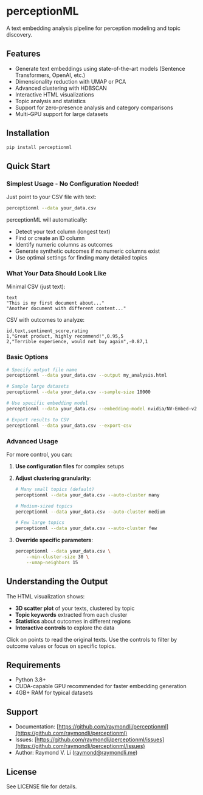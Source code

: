 # perceptionML

A text embedding analysis pipeline for perception modeling and topic discovery.

## Features

- Generate text embeddings using state-of-the-art models (Sentence Transformers, OpenAI, etc.)
- Dimensionality reduction with UMAP or PCA
- Advanced clustering with HDBSCAN
- Interactive HTML visualizations
- Topic analysis and statistics
- Support for zero-presence analysis and category comparisons
- Multi-GPU support for large datasets

## Installation

```bash
pip install perceptionml
```

## Quick Start

### Simplest Usage - No Configuration Needed!

Just point to your CSV file with text:

```bash
perceptionml --data your_data.csv
```

perceptionML will automatically:
- Detect your text column (longest text)
- Find or create an ID column
- Identify numeric columns as outcomes
- Generate synthetic outcomes if no numeric columns exist
- Use optimal settings for finding many detailed topics

### What Your Data Should Look Like

Minimal CSV (just text):
```csv
text
"This is my first document about..."
"Another document with different content..."
```

CSV with outcomes to analyze:
```csv
id,text,sentiment_score,rating
1,"Great product, highly recommend!",0.95,5
2,"Terrible experience, would not buy again",-0.87,1
```

### Basic Options

```bash
# Specify output file name
perceptionml --data your_data.csv --output my_analysis.html

# Sample large datasets
perceptionml --data your_data.csv --sample-size 10000

# Use specific embedding model
perceptionml --data your_data.csv --embedding-model nvidia/NV-Embed-v2

# Export results to CSV
perceptionml --data your_data.csv --export-csv
```

### Advanced Usage

For more control, you can:

1. **Use configuration files** for complex setups
2. **Adjust clustering granularity**:
   ```bash
   # Many small topics (default)
   perceptionml --data your_data.csv --auto-cluster many
   
   # Medium-sized topics  
   perceptionml --data your_data.csv --auto-cluster medium
   
   # Few large topics
   perceptionml --data your_data.csv --auto-cluster few
   ```

3. **Override specific parameters**:
   ```bash
   perceptionml --data your_data.csv \
       --min-cluster-size 30 \
       --umap-neighbors 15
   ```

## Understanding the Output

The HTML visualization shows:
- **3D scatter plot** of your texts, clustered by topic
- **Topic keywords** extracted from each cluster
- **Statistics** about outcomes in different regions
- **Interactive controls** to explore the data

Click on points to read the original texts. Use the controls to filter by outcome values or focus on specific topics.

## Requirements

- Python 3.8+
- CUDA-capable GPU recommended for faster embedding generation
- 4GB+ RAM for typical datasets

## Support

- Documentation: [https://github.com/raymondli/perceptionml](https://github.com/raymondli/perceptionml)
- Issues: [https://github.com/raymondli/perceptionml/issues](https://github.com/raymondli/perceptionml/issues)
- Author: Raymond V. Li (raymond@raymondli.me)

## License

See LICENSE file for details.